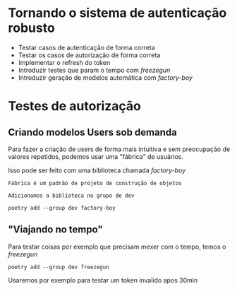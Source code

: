 # Tornando o sistema de autenticação robusto

- Testar casos de autenticação de forma correta
- Testar os casos de autorização de forma correta
- Implementar o refresh do token
- Introduzir testes que param o tempo com *freezegun*
- Introduzir geração de modelos automática com *factory-boy*

# Testes de autorização

## Criando modelos Users sob demanda

Para fazer a criação de users de forma mais intuitiva e sem preocupação de valores repetidos, podemos usar uma "fábrica" de usuários.

Isso pode ser feito com uma biblioteca chamada *factory-boy*

    Fábrica é um padrão de projeto de construção de objetos

    Adicionamos a biblioteca no grupo de dev

    poetry add --group dev factory-boy

## "Viajando no tempo"

Para testar coisas por exemplo que precisam mexer com o tempo, temos o *freezegun*

    poetry add --group dev freezegun

Usaremos por exemplo para testar um token invalido apos 30min